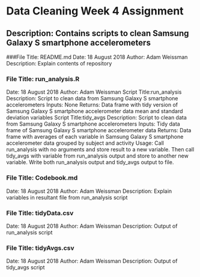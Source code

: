 # Data Cleaning Week 4 Assignment
## Description: Contains scripts to clean Samsung Galaxy S smartphone accelerometers
###File Title:  README.md
Date:        18 August 2018
Author:      Adam Weissman
Description: Explain contents of repository

### File Title:  run_analysis.R
Date:        18 August 2018
Author:      Adam Weissman
Script Title:run_analysis
Description: Script to clean data from Samsung Galaxy S smartphone accelerometers
Inputs:      None
Returns:     Data frame with tidy version of Samsung Galaxy S smartphone accelerometer data mean and standard deviation variables
Script Title:tidy_avgs
Description: Script to clean data from Samsung Galaxy S smartphone accelerometers
Inputs:      Tidy data frame of Samsung Galaxy S smartphone accelerometer data
Returns:     Data frame with averages of each variable in Samsung Galaxy S smartphone accelerometer data grouped by subject and activity
Usage:		 Call run_analysis with no arguments and store result to a new variable. Then call tidy_avgs with variable from run_analysis output and store to another new variable. Write both run_analysis output and tidy_avgs output to file.

### File Title:  Codebook.md
Date:        18 August 2018
Author:      Adam Weissman
Description: Explain variables in resultant file from run_analysis script

### File Title: tidyData.csv
Date:		 18 August 2018
Author:		 Adam Weissman
Description: Output of run_analysis script

### File Title: tidyAvgs.csv
Date:		 18 August 2018
Author:		 Adam Weissman
Description: Output of tidy_avgs script
